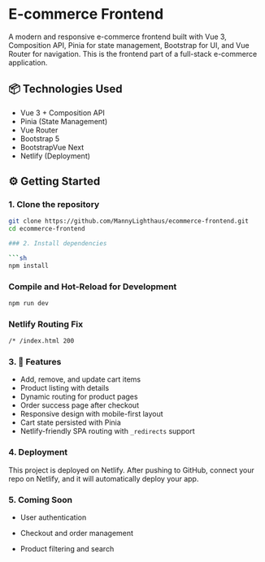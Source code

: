 # E-commerce Frontend

A modern and responsive e-commerce frontend built with Vue 3, Composition API, Pinia for state management, Bootstrap for UI, and Vue Router for navigation. This is the frontend part of a full-stack e-commerce application.

## 📦 Technologies Used

- Vue 3 + Composition API
- Pinia (State Management)
- Vue Router
- Bootstrap 5
- BootstrapVue Next
- Netlify (Deployment)

## ⚙️ Getting Started

### 1. Clone the repository

````bash
git clone https://github.com/MannyLighthaus/ecommerce-frontend.git
cd ecommerce-frontend

### 2. Install dependencies

```sh
npm install
````

### Compile and Hot-Reload for Development

```sh
npm run dev
```

### Netlify Routing Fix

```sh
/* /index.html 200
```

### 3. 🚀 Features

- Add, remove, and update cart items
- Product listing with details
- Dynamic routing for product pages
- Order success page after checkout
- Responsive design with mobile-first layout
- Cart state persisted with Pinia
- Netlify-friendly SPA routing with `_redirects` support

### 4. Deployment

This project is deployed on Netlify. After pushing to GitHub, connect your repo on Netlify, and it will automatically deploy your app.

### 5. Coming Soon

- User authentication

- Checkout and order management

- Product filtering and search
